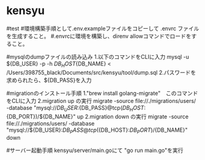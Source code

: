 # kensyu
#test
#環境構築手順として.env.exampleファイルをコピーして .envrc ファイルを生成すること。
#.envrcに環境を構築し、direnv allowコマンドでロードをすること。

#mysqlのdumpファイルの読み込み 
1.以下のコマンドをCLIに入力
mysql -u ${DB_USER} -p -h ${DB_HOST}${DB_NAME} < /Users/398755_black/Documents/src/kensyu/tool/dump.sql
2.パスワードを求められたら、${DB_PASS}を入力

#migrationのインストール手順
1."brew install golang-migrate"　このコマンドをCLIに入力
2.migration up の実行
migrate -source file://./migrations/users/ -database "mysql://${DB_USER}:${DB_PASS}@tcp(${DB_HOST}:${DB_PORT})/${DB_NAME}" up
2.migration down の実行
migrate -source file://./migrations/users/ -database "mysql://${DB_USER}:${DB_PASS}@tcp(${DB_HOST}:${DB_PORT})/${DB_NAME}" down

#サーバー起動手順
kensyu/server/main.goにて "go run main.go"を実行
